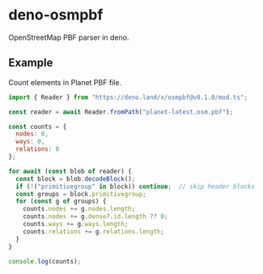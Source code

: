 # deno-osmpbf

OpenStreetMap PBF parser in deno.

## Example 

Count elements in Planet PBF file.

```js
import { Reader } from "https://deno.land/x/osmpbf@v0.1.0/mod.ts";

const reader = await Reader.fromPath("planet-latest.osm.pbf");

const counts = {
  nodes: 0,
  ways: 0,
  relations: 0
};

for await (const blob of reader) {
  const block = blob.decodeBlock();
  if (!("primitivegroup" in block)) continue;  // skip header blocks
  const groups = block.primitivegroup;
  for (const g of groups) {
    counts.nodes += g.nodes.length;
    counts.nodes += g.dense?.id.length ?? 0;
    counts.ways += g.ways.length;
    counts.relations += g.relations.length;
  }
}

console.log(counts);
```
